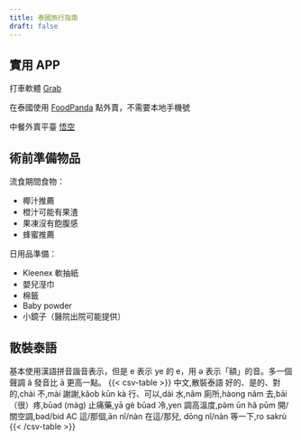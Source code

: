 ```yaml
---
title: 泰國旅行指南
draft: false
---
```


<!--咕咕-->

## 實用 APP

打車軟體 [Grab](https://play.google.com/store/apps/details?id=com.grabtaxi.passenger)

在泰國使用 [FoodPanda](https://play.google.com/store/apps/details?id=com.global.foodpanda.android) 點外賣，不需要本地手機號

中餐外賣平臺 [悟空](https://play.google.com/store/apps/details?id=com.wukong.waimai)

## 術前準備物品

流食期間食物：
- 椰汁推薦
- 橙汁可能有果渣
- 果凍沒有飽腹感
- 蜂蜜推薦

日用品準備：
- Kleenex 軟抽紙
- 嬰兒溼巾
- 棉籤
- Baby powder
- 小鏡子（醫院出院可能提供）

## 散裝泰語

基本使用漢語拼音諧音表示，但是 e 表示 ye 的 e，用 ə 表示「額」的音。多一個聲調 â 發音比 ā 更高一點。
{{< csv-table >}}
中文,散裝泰語
好的、是的、對的,chài
不,mài
謝謝,kǎob kūn kà
行、可以,dài
水,nâm
廁所,hàong nâm
去,bāi
（很）疼,būad (màg)
止痛藥,yā gè būad
冷,yen
調高溫度,pə̀m ūn hǎ pūm
開/關空調,bəd/bid AC
這/那個,ān nî/nàn
在這/那兒, dōng nî/nàn
等一下,ro sakrù
{{< /csv-table >}}